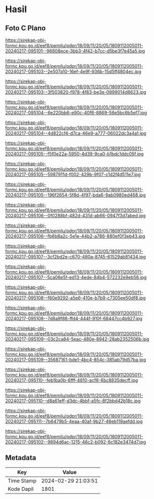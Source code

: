 # Hasil

## Foto C Plano

https://sirekap-obj-formc.kpu.go.id/eef8/pemilu/pdpr/18/09/11/20/05/1809112005011-20240217-095101--96808ece-3bb3-4f42-b7cc-d5be3f7e45a5.jpg

https://sirekap-obj-formc.kpu.go.id/eef8/pemilu/pdpr/18/09/11/20/05/1809112005011-20240217-095103--2e507a10-16ef-4e9f-936b-15d5ff4804ec.jpg

https://sirekap-obj-formc.kpu.go.id/eef8/pemilu/pdpr/18/09/11/20/05/1809112005011-20240217-095103--3f503820-f978-4f83-be3e-0899014d8623.jpg

https://sirekap-obj-formc.kpu.go.id/eef8/pemilu/pdpr/18/09/11/20/05/1809112005011-20240217-095104--6e220bb6-e90c-40f6-8869-56e5bc6b5ef7.jpg

https://sirekap-obj-formc.kpu.go.id/eef8/pemilu/pdpr/18/09/11/20/05/1809112005011-20240217-095104--4d822cf4-d7ca-46e9-a777-06022dc3a4a1.jpg

https://sirekap-obj-formc.kpu.go.id/eef8/pemilu/pdpr/18/09/11/20/05/1809112005011-20240217-095105--f5f0e22a-5950-4d39-9ca0-b1bdc1ddc05f.jpg

https://sirekap-obj-formc.kpu.go.id/eef8/pemilu/pdpr/18/09/11/20/05/1809112005011-20240217-095105--5987911d-f002-429b-9f07-c1d2f4d511e7.jpg

https://sirekap-obj-formc.kpu.go.id/eef8/pemilu/pdpr/18/09/11/20/05/1809112005011-20240217-095105--196f2654-5f8d-4f97-bda6-9ab0980ed468.jpg

https://sirekap-obj-formc.kpu.go.id/eef8/pemilu/pdpr/18/09/11/20/05/1809112005011-20240217-095106--0f0288bf-482d-431d-ab66-0947f3d7abed.jpg

https://sirekap-obj-formc.kpu.go.id/eef8/pemilu/pdpr/18/09/11/20/05/1809112005011-20240217-095106--fb6b8a2c-5e1e-44b2-a786-880ef0f3eb43.jpg

https://sirekap-obj-formc.kpu.go.id/eef8/pemilu/pdpr/18/09/11/20/05/1809112005011-20240217-095107--3cf2bd2e-c670-480a-8745-61529ab81434.jpg

https://sirekap-obj-formc.kpu.go.id/eef8/pemilu/pdpr/18/09/11/20/05/1809112005011-20240217-095107--5ca06e5f-ed13-4ede-84b4-572232e9eb56.jpg

https://sirekap-obj-formc.kpu.go.id/eef8/pemilu/pdpr/18/09/11/20/05/1809112005011-20240217-095108--f60e9292-a5e6-410e-b7b9-c7305ee50df8.jpg

https://sirekap-obj-formc.kpu.go.id/eef8/pemilu/pdpr/18/09/11/20/05/1809112005011-20240217-095108--7d8a9f88-ffd4-444f-910f-68447cc4b927.jpg

https://sirekap-obj-formc.kpu.go.id/eef8/pemilu/pdpr/18/09/11/20/05/1809112005011-20240217-095109--03c2ca84-5eac-480e-8942-28ab2352506b.jpg

https://sirekap-obj-formc.kpu.go.id/eef8/pemilu/pdpr/18/09/11/20/05/1809112005011-20240217-095109--35687161-bde1-4bc4-854c-385ab79d57ba.jpg

https://sirekap-obj-formc.kpu.go.id/eef8/pemilu/pdpr/18/09/11/20/05/1809112005011-20240217-095110--feb1ba0b-6fff-4810-acf8-6bc8835decff.jpg

https://sirekap-obj-formc.kpu.go.id/eef8/pemilu/pdpr/18/09/11/20/05/1809112005011-20240217-095110--d8a61eff-d3dc-4bbf-a5fc-8f2bbd42b18c.jpg

https://sirekap-obj-formc.kpu.go.id/eef8/pemilu/pdpr/18/09/11/20/05/1809112005011-20240217-095111--7b6479b5-4eaa-40af-9b27-48eb119aefdd.jpg

https://sirekap-obj-formc.kpu.go.id/eef8/pemilu/pdpr/18/09/11/20/05/1809112005011-20240217-095102--9894d6ac-1215-46c2-b092-6c182e3474d7.jpg


## Metadata

| Key        | Value               |
| ---------- | ------------------- |
| Time Stamp | 2024-02-29 21:03:51 |
| Kode Dapil | 1801                |



